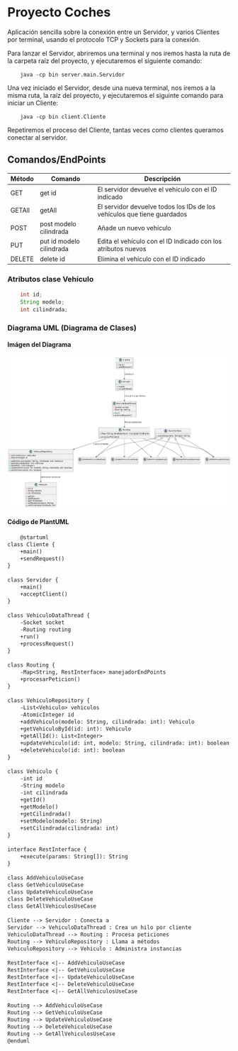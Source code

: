 # Proyecto Coches

Aplicación sencilla sobre la conexión entre un Servidor, y varios Clientes por terminal, usando el protocolo TCP y Sockets para la conexión.

Para lanzar el Servidor, abriremos una terminal y nos iremos hasta la ruta de la carpeta raíz del proyecto, y ejecutaremos el siguiente comando:

```
    java -cp bin server.main.Servidor
```

Una vez iniciado el Servidor, desde una nueva terminal, nos iremos a la misma ruta, la raíz del proyecto, y ejecutaremos el siguinte comando para iniciar un Cliente:

```
    java -cp bin client.Cliente
```
Repetiremos el proceso del Cliente, tantas veces como clientes queramos conectar al servidor.

## Comandos/EndPoints


| Método | Comando | Descripción |
|----------|----------|----------|
| GET   | get id   | El servidor devuelve el vehículo con el ID indicado|
| GETAll   | getAll  | El servidor devuelve todos los IDs de los vehículos que tiene guardados |
| POST   | post modelo cilindrada   | Añade un nuevo vehículo |
| PUT   | put id modelo cilindrada  | Edita el vehículo con el ID indicado con los atributos nuevos |
| DELETE   | delete id   | Elimina el vehículo con el ID indicado |

### Atributos clase Vehículo
```java
    int id;
    String modelo;
    int cilindrada;
```


### Diagrama UML (Diagrama de Clases)

#### Imágen del Diagrama
![alt text](image.png)

#### Código de PlantUML
```plantuml
    @startuml
class Cliente {
    +main()
    +sendRequest()
}

class Servidor {
    +main()
    +acceptClient()
}

class VehiculoDataThread {
    -Socket socket
    -Routing routing
    +run()
    +processRequest()
}

class Routing {
    -Map<String, RestInterface> manejadorEndPoints
    +procesarPeticion()
}

class VehiculoRepository {
    -List<Vehiculo> vehiculos
    -AtomicInteger id
    +addVehiculo(modelo: String, cilindrada: int): Vehiculo
    +getVehiculoById(id: int): Vehiculo
    +getAllId(): List<Integer>
    +updateVehiculo(id: int, modelo: String, cilindrada: int): boolean
    +deleteVehiculo(id: int): boolean
}

class Vehiculo {
    -int id
    -String modelo
    -int cilindrada
    +getId()
    +getModelo()
    +getCilindrada()
    +setModelo(modelo: String)
    +setCilindrada(cilindrada: int)
}

interface RestInterface {
    +execute(params: String[]): String
}

class AddVehiculoUseCase
class GetVehiculoUseCase
class UpdateVehiculoUseCase
class DeleteVehiculoUseCase
class GetAllVehiculosUseCase

Cliente --> Servidor : Conecta a
Servidor --> VehiculoDataThread : Crea un hilo por cliente
VehiculoDataThread --> Routing : Procesa peticiones
Routing --> VehiculoRepository : Llama a métodos
VehiculoRepository --> Vehiculo : Administra instancias

RestInterface <|-- AddVehiculoUseCase
RestInterface <|-- GetVehiculoUseCase
RestInterface <|-- UpdateVehiculoUseCase
RestInterface <|-- DeleteVehiculoUseCase
RestInterface <|-- GetAllVehiculosUseCase

Routing --> AddVehiculoUseCase
Routing --> GetVehiculoUseCase
Routing --> UpdateVehiculoUseCase
Routing --> DeleteVehiculoUseCase
Routing --> GetAllVehiculosUseCase
@enduml

```

